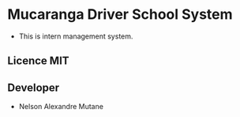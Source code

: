 # Mucaranga Driver School System

- This is intern management system.
## Licence MIT
## Developer
- Nelson Alexandre Mutane
